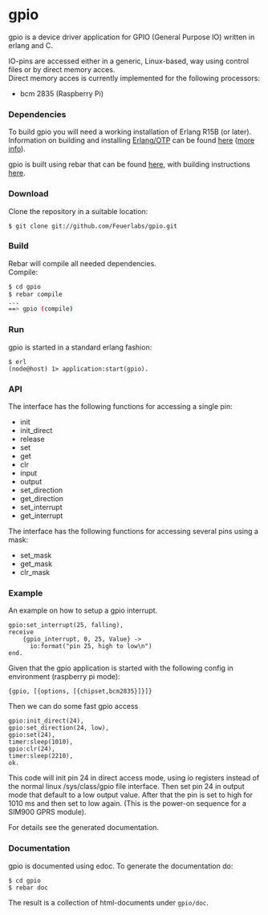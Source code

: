 gpio
===========

gpio is a device driver application for GPIO (General Purpose IO) written in erlang and C.

IO-pins are accessed either in a generic, Linux-based, way using control files or by direct memory acces. <br>
Direct memory acces is currently implemented for the following processors:
<ul>
<li>bcm 2835 (Raspberry Pi)</li>
</ul>

### Dependencies

To build gpio you will need a working installation of Erlang R15B (or
later).<br/>
Information on building and installing [Erlang/OTP](http://www.erlang.org)
can be found [here](https://github.com/erlang/otp/wiki/Installation)
([more info](https://github.com/erlang/otp/blob/master/INSTALL.md)).

gpio is built using rebar that can be found [here](https://github.com/basho/rebar), with building instructions [here](https://github.com/basho/rebar/wiki/Building-rebar).

### Download

Clone the repository in a suitable location:

```
$ git clone git://github.com/Feuerlabs/gpio.git
```
### Build

Rebar will compile all needed dependencies.<br/>
Compile:

```sh
$ cd gpio
$ rebar compile
...
==> gpio (compile)
```

### Run

gpio is started in a standard erlang fashion:

```
$ erl
(node@host) 1> application:start(gpio).
```

### API

The interface has the following functions for accessing a single pin:
<ul>
<li>init</li>
<li>init_direct</li>
<li>release</li>
<li>set</li>
<li>get</li>
<li>clr</li>
<li>input</li>
<li>output</li>
<li>set_direction</li>
<li>get_direction</li>
<li>set_interrupt</li>
<li>get_interrupt</li>
</ul>

The interface has the following functions for accessing several pins using a mask:
<ul>
<li>set_mask</li>
<li>get_mask</li>
<li>clr_mask</li>
</ul>

### Example

An example on how to setup a gpio interrupt.

    gpio:set_interrupt(25, falling),
    receive 
        {gpio_interrupt, 0, 25, Value} ->
          io:format("pin 25, high to low\n")
    end.

Given that the gpio application is started with the following config
in environment (raspberry pi mode):

    {gpio, [{options, [{chipset,bcm2835}]}]}

Then we can do some fast gpio access

    gpio:init_direct(24),
    gpio:set_direction(24, low),
    gpio:set(24),
    timer:sleep(1010),
    gpio:clr(24),  
    timer:sleep(2210),
    ok.

This code will init pin 24 in direct access mode, using io registers
instead of the normal linux /sys/class/gpio file interface. Then
set pin 24 in output mode that default to a low output value. After that 
the pin is set to high for 1010 ms and then set to low again.
(This is the power-on sequence for a SIM900 GPRS module).


For details see the generated documentation.

### Documentation

gpio is documented using edoc. 
To generate the documentation do:

```
$ cd gpio
$ rebar doc
```

The result is a collection of html-documents under ```gpio/doc```.
